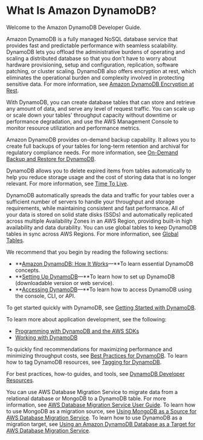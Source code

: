 # What Is Amazon DynamoDB?<a name="Introduction"></a>

Welcome to the Amazon DynamoDB Developer Guide\.

Amazon DynamoDB is a fully managed NoSQL database service that provides fast and predictable performance with seamless scalability\. DynamoDB lets you offload the administrative burdens of operating and scaling a distributed database so that you don't have to worry about hardware provisioning, setup and configuration, replication, software patching, or cluster scaling\. DynamoDB also offers encryption at rest, which eliminates the operational burden and complexity involved in protecting sensitive data\. For more information, see [Amazon DynamoDB Encryption at Rest](EncryptionAtRest.md)\. 

With DynamoDB, you can create database tables that can store and retrieve any amount of data, and serve any level of request traffic\. You can scale up or scale down your tables' throughput capacity without downtime or performance degradation, and use the AWS Management Console to monitor resource utilization and performance metrics\.

 Amazon DynamoDB provides on\-demand backup capability\. It allows you to create full backups of your tables for long\-term retention and archival for regulatory compliance needs\. For more information, see [On\-Demand Backup and Restore for DynamoDB](BackupRestore.md)\. 

 DynamoDB allows you to delete expired items from tables automatically to help you reduce storage usage and the cost of storing data that is no longer relevant\. For more information, see [Time To Live](TTL.md)\. 

DynamoDB automatically spreads the data and traffic for your tables over a sufficient number of servers to handle your throughput and storage requirements, while maintaining consistent and fast performance\. All of your data is stored on solid state disks \(SSDs\) and automatically replicated across multiple Availability Zones in an AWS Region, providing built\-in high availability and data durability\. You can use global tables to keep DynamoDB tables in sync across AWS Regions\. For more information, see [Global Tables](GlobalTables.md)\. 

We recommend that you begin by reading the following sections:
+ **[Amazon DynamoDB: How It Works](HowItWorks.md)—**To learn essential DynamoDB concepts\.
+ **[Setting Up DynamoDB](SettingUp.md)—**To learn how to set up DynamoDB \(downloadable version or web service\)\.
+ **[Accessing DynamoDB](AccessingDynamoDB.md)—**To learn how to access DynamoDB using the console, CLI, or API\. 

 To get started quickly with DynamoDB, see [Getting Started with DynamoDB](GettingStarted.md)\. 

To learn more about application development, see the following:
+ [Programming with DynamoDB and the AWS SDKs](Programming.md)
+ [Working with DynamoDB](WorkingWithDynamo.md)

 To quickly find recommendations for maximizing performance and minimizing throughput costs, see [Best Practices for DynamoDB](best-practices.md)\. To learn how to tag DynamoDB resources, see [Tagging for DynamoDB](Tagging.md)\. 

For best practices, how\-to guides, and tools, see [DynamoDB Developer Resources](https://aws.amazon.com/dynamodb/developer-resources/)\. 

 You can use AWS Database Migration Service to migrate data from a relational database or MongoDB to a DynamoDB table\. For more information, see [AWS Database Migration Service User Guide](http://docs.aws.amazon.com/dms/latest/userguide/)\. To learn how to use MongoDB as a migration source, see [Using MongoDB as a Source for AWS Database Migration Service](http://docs.aws.amazon.com/dms/latest/userguide/CHAP_Source.MongoDB.html)\. To learn how to use DynamoDB as a migration target, see [Using an Amazon DynamoDB Database as a Target for AWS Database Migration Service](http://docs.aws.amazon.com/dms/latest/userguide/CHAP_Target.DynamoDB.html)\. 
